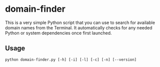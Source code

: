 # domain-finder

This is a very simple Python script that you can use to search for available domain names from the Terminal. It automatically checks for any needed Python or system dependencies once first launched.

## Usage

```
python domain-finder.py [-h] [-i] [-l] [-c] [-n] [--version]
```
